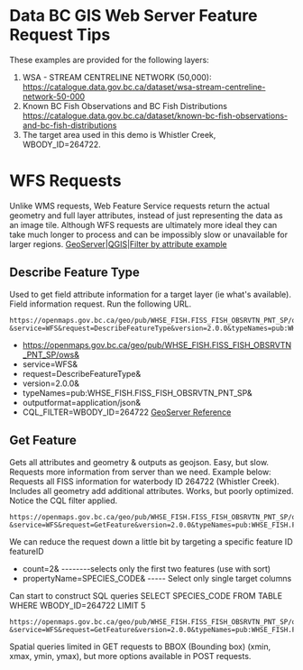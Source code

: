 # Data BC GIS Web Server Feature Request Tips
These examples are provided for the following layers:
1. WSA - STREAM CENTRELINE NETWORK (50,000):
https://catalogue.data.gov.bc.ca/dataset/wsa-stream-centreline-network-50-000
2. Known BC Fish Observations and BC Fish Distributions
https://catalogue.data.gov.bc.ca/dataset/known-bc-fish-observations-and-bc-fish-distributions
3. The target area used in this demo is Whistler Creek, WBODY_ID=264722.

# WFS Requests
Unlike WMS requests, Web Feature Service requests return the actual geometry and full layer attributes, instead of just representing the data as an image tile. Although WFS requests are ultimately more ideal they can take much longer to process and can be impossibly slow or unavailable for larger regions.
[GeoServer](http://docs.geoserver.org/stable/en/user/services/wfs/reference.html)|[QGIS](https://docs.qgis.org/2.18/en/docs/training_manual/online_resources/wfs.html)|[Filter by attribute example](https://www.linz.govt.nz/data/linz-data-service/guides-and-documentation/wfs-filtering-by-attribute-or-feature)

## Describe Feature Type
Used to get field attribute information for a target layer (ie what's available). Field information request. Run the following URL.
```
https://openmaps.gov.bc.ca/geo/pub/WHSE_FISH.FISS_FISH_OBSRVTN_PNT_SP/ows?&service=WFS&request=DescribeFeatureType&version=2.0.0&typeNames=pub:WHSE_FISH.FISS_FISH_OBSRVTN_PNT_SP&outputformat=application/json&PROPERTYNAME=SPECIES_CODE&CQL_FILTER=WBODY_ID=264722
```
* https://openmaps.gov.bc.ca/geo/pub/WHSE_FISH.FISS_FISH_OBSRVTN_PNT_SP/ows&
* service=WFS&
* request=DescribeFeatureType&
* version=2.0.0&
* typeNames=pub:WHSE_FISH.FISS_FISH_OBSRVTN_PNT_SP&
* outputformat=application/json&
* CQL_FILTER=WBODY_ID=264722
[GeoServer Reference](http://docs.geoserver.org/stable/en/user/services/wfs/reference.html)

## Get Feature		
Gets all attributes and geometry & outputs as geojson. Easy, but slow. Requests more information from server than we need. Example below: Requests all FISS information for waterbody ID 264722 (Whistler Creek). Includes all geometry add additional attributes. Works, but poorly optimized. Notice the CQL filter applied.
```
https://openmaps.gov.bc.ca/geo/pub/WHSE_FISH.FISS_FISH_OBSRVTN_PNT_SP/ows?&service=WFS&request=GetFeature&version=2.0.0&typeNames=pub:WHSE_FISH.FISS_FISH_OBSRVTN_PNT_SP&outputformat=application/json&CQL_FILTER=WBODY_ID=264722
```

We can reduce the request down a little bit by targeting a specific feature ID featureID
* count=2& --------selects only the first two features (use with sort)
* propertyName=SPECIES_CODE& ----- Select only single target columns

Can start to construct SQL queries
SELECT SPECIES_CODE FROM TABLE WHERE WBODY_ID=264722 LIMIT 5
```
https://openmaps.gov.bc.ca/geo/pub/WHSE_FISH.FISS_FISH_OBSRVTN_PNT_SP/ows?&service=WFS&request=GetFeature&version=2.0.0&typeNames=pub:WHSE_FISH.FISS_FISH_OBSRVTN_PNT_SP&outputformat=application/json&CQL_FILTER=WBODY_ID=264722&count=5&propertyName=SPECIES_CODE
```
Spatial queries limited in GET requests to BBOX (Bounding box) (xmin, xmax, ymin, ymax), but more options available in POST requests.






